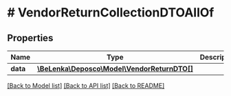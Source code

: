# # VendorReturnCollectionDTOAllOf

## Properties

Name | Type | Description | Notes
------------ | ------------- | ------------- | -------------
**data** | [**\BeLenka\Deposco\Model\VendorReturnDTO[]**](VendorReturnDTO.md) |  | [optional]

[[Back to Model list]](../../README.md#models) [[Back to API list]](../../README.md#endpoints) [[Back to README]](../../README.md)
